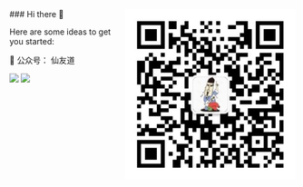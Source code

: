 <img align="right" src="https://github.com/Awrrays/Awrrays/blob/main/qr.jpg" width="300">
### Hi there 👋

<!--
**Awrrays/Awrrays** is a ✨ _special_ ✨ repository because its `README.md` (this file) appears on your GitHub profile.

Here are some ideas to get you started:

- 🔭 I’m currently working on ...
- 🌱 I’m currently learning ...
- 👯 I’m looking to collaborate on ...
- 🤔 I’m looking for help with ...
- 💬 Ask me about ...
- 📫 How to reach me: ...
- 😄 Pronouns: ...
- ⚡ Fun fact: ...
-->

Here are some ideas to get you started:

🌱 公众号： 仙友道



<img src="https://github-readme-stats.vercel.app/api?username=Awrrays&show_icons=true&theme=radical" width="380">

<img src="https://profile-counter.glitch.me/Awrrays/count.svg" width="200">
